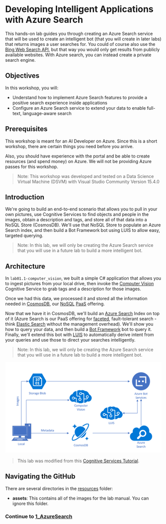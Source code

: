 # Developing Intelligent Applications with Azure Search

This hands-on lab guides you through creating an Azure Search service that will be used to create an intelligent bot (that you will create in later labs) that returns images a user searches for. You could of course also use the [Bing Web Search API](https://azure.microsoft.com/en-us/services/cognitive-services/bing-web-search-api/), but that way you would only get results from publicly available websites. With Azure search, you can instead create a private search engine.


## Objectives
In this workshop, you will:
- Understand how to implement Azure Search features to provide a positive search experience inside applications
- Configure an Azure Search service to extend your data to enable full-text, language-aware search  

## Prerequisites

This workshop is meant for an AI Developer on Azure. Since this is a short workshop, there are certain things you need before you arrive.

Also, you should have experience with the portal and be able to create resources (and spend money) on Azure. We will not be providing Azure passes for this workshop.

>Note: This workshop was developed and tested on a Data Science Virtual Machine (DSVM) with Visual Studio Community Version 15.4.0

## Introduction

We're going to build an end-to-end scenario that allows you to pull in your own pictures, use Cognitive Services to find objects and people in the images, obtain a description and tags, and store all of that data into a NoSQL Store (CosmosDB). We'll use that NoSQL Store to populate an Azure Search index, and then build a Bot Framework bot using LUIS to allow easy, targeted querying.

> Note: In this lab, we will only be creating the Azure Search service that you will use in a future lab to build a more intelligent bot.

## Architecture

In `lab01.1-computer_vision`, we built a simple C# application that allows you to ingest pictures from your local drive, then invoke the [Computer Vision](https://www.microsoft.com/cognitive-services/en-us/computer-vision-api) Cognitive Service to grab tags and a description for those images.

Once we had this data, we processed it and stored all the information needed in [CosmosDB](https://azure.microsoft.com/en-us/services/documentdb/), our [NoSQL](https://en.wikipedia.org/wiki/NoSQL) [PaaS](https://azure.microsoft.com/en-us/overview/what-is-paas/) offering.

Now that we have it in CosmosDB, we'll build an [Azure Search](https://azure.microsoft.com/en-us/services/search/) Index on top of it (Azure Search is our PaaS offering for [faceted](https://en.wikipedia.org/wiki/Faceted_search), fault-tolerant search - think [Elastic Search](https://www.elastic.co/products/elasticsearch) without the management overhead). We'll show you how to query your data, and then build a [Bot Framework](https://dev.botframework.com/) bot to query it. Finally, we'll extend this bot with [LUIS](https://www.microsoft.com/cognitive-services/en-us/language-understanding-intelligent-service-luis) to automatically derive intent from your queries and use those to direct your searches intelligently. 

> Note: In this lab, we will only be creating the Azure Search service that you will use in a future lab to build a more intelligent bot.

![Architecture Diagram](./resources/assets/AI_Immersion_Arch.png)

> This lab was modified from this [Cognitive Services Tutorial](https://github.com/noodlefrenzy/CognitiveServicesTutorial).

## Navigating the GitHub ##

There are several directories in the [resources](./resources) folder:

- **assets**: This contains all of the images for the lab manual. You can ignore this folder.


### Continue to [1_AzureSearch](./1_AzureSearch_BIAD.md)


